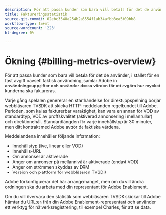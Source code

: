 ```yaml
---
description: För att passa kunder som bara vill betala för det de använder, i stället för en fast avgift oavsett faktisk användning, samlar Adobe in användningsuppgifter och använder dessa värden för att avgöra hur mycket kunderna ska faktureras.
title: Faktureringsstatistik
source-git-commit: 02ebc3548a254b2a6554f1ab34afbb3ea5f09bb8
workflow-type: tm+mt
source-wordcount: '223'
ht-degree: 0%

---
```


# Ökning {#billing-metrics-overview}

För att passa kunder som bara vill betala för det de använder, i stället för en fast avgift oavsett faktisk användning, samlar Adobe in användningsuppgifter och använder dessa värden för att avgöra hur mycket kunderna ska faktureras.

Varje gång spelaren genererar en starthändelse för direktuppspelning börjar webbläsaren TVSDK att skicka HTTP-meddelanden regelbundet till Adobe. Perioden, som kallas fakturerbar varaktighet, kan vara en annan för VOD av standardtyp, VOD av proffskvalitet (aktiverad annonsering i mellanrullar) och direktinnehåll. Standardlängden för varje innehållstyp är 30 minuter, men ditt kontrakt med Adobe avgör de faktiska värdena.

Meddelandena innehåller följande information:

* Innehållstyp (live, linear eller VOD)
* Innehålls-URL
* Om annonser är aktiverade
* Anger om annonser på mellannivå är aktiverade (endast VOD)
* Anger om strömmen skyddas av DRM
* Version och plattform för webbläsaren TVSDK

Adobe förkonfigurerar det här arrangemanget, men om du vill ändra ordningen ska du arbeta med din representant för Adobe Enablement.

Om du vill övervaka den statistik som webbläsaren TVSDK skickar till Adobe hämtar du URL:en från din Adobe Enablement-representant och använder ett verktyg för nätverksregistrering, till exempel Charles, för att se data.
